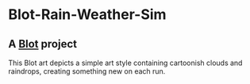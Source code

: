 # Blot-Rain-Weather-Sim
## A [Blot](https://github.com/hackclub/blot) project

This Blot art depicts a simple art style containing cartoonish clouds and raindrops, creating something new on each run.
